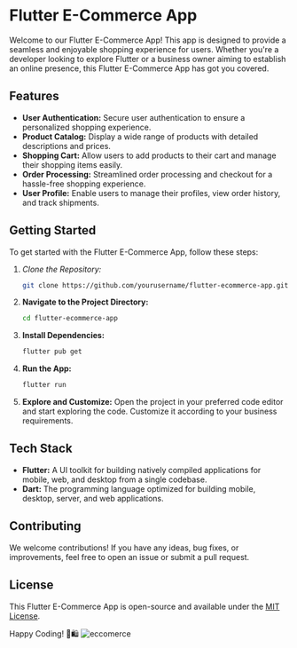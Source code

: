 # Flutter E-Commerce App

Welcome to our Flutter E-Commerce App! This app is designed to provide a seamless and enjoyable shopping experience for users. Whether you're a developer looking to explore Flutter or a business owner aiming to establish an online presence, this Flutter E-Commerce App has got you covered.

## Features

- **User Authentication:** Secure user authentication to ensure a personalized shopping experience.
- **Product Catalog:** Display a wide range of products with detailed descriptions and prices.
- **Shopping Cart:** Allow users to add products to their cart and manage their shopping items easily.
- **Order Processing:** Streamlined order processing and checkout for a hassle-free shopping experience.
- **User Profile:** Enable users to manage their profiles, view order history, and track shipments.

## Getting Started

To get started with the Flutter E-Commerce App, follow these steps:

1. *Clone the Repository:*
   ```bash
   git clone https://github.com/yourusername/flutter-ecommerce-app.git
   ```

2. **Navigate to the Project Directory:**
   ```bash
   cd flutter-ecommerce-app
   ```

3. **Install Dependencies:**
   ```bash
   flutter pub get
   ```

4. **Run the App:**
   ```bash
   flutter run
   ```

5. **Explore and Customize:**
   Open the project in your preferred code editor and start exploring the code. Customize it according to your business requirements.

## Tech Stack

- **Flutter:** A UI toolkit for building natively compiled applications for mobile, web, and desktop from a single codebase.
- **Dart:** The programming language optimized for building mobile, desktop, server, and web applications.

## Contributing

We welcome contributions! If you have any ideas, bug fixes, or improvements, feel free to open an issue or submit a pull request.

## License

This Flutter E-Commerce App is open-source and available under the [MIT License](LICENSE).

Happy Coding! 🚀🛍️
![eccomerce](https://github.com/remydev47/shop_ke/assets/107041935/8845fcc5-4fa1-4ae8-b33f-1a967d4efd7a)
